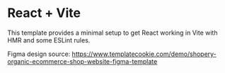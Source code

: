 # React + Vite

This template provides a minimal setup to get React working in Vite with HMR and some ESLint rules.

Figma design source:
https://www.templatecookie.com/demo/shopery-organic-ecommerce-shop-website-figma-template
